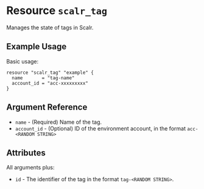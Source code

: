 
# Resource `scalr_tag`

Manages the state of tags in Scalr.

## Example Usage

Basic usage:

```hcl
resource "scalr_tag" "example" {
  name       = "tag-name"
  account_id = "acc-xxxxxxxxx"
}
```

## Argument Reference

* `name` - (Required) Name of the tag.
* `account_id` - (Optional) ID of the environment account, in the format `acc-<RANDOM STRING>`

## Attributes

All arguments plus:

* `id` - The identifier of the tag in the format `tag-<RANDOM STRING>`.
